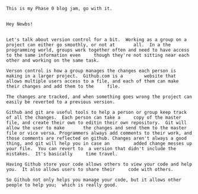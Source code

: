 
    This is my Phase 0 blog jam, go with it.


    Hey Newbs!


    Let's talk about version control for a bit.  Working as a group on a project can either go smoothly, or not at       all.  In a the programming world, groups work together often and need to have access to the same information even     though they're not sitting near each other and working on the same task.

    Verson control is how a group manages the changes each person is making in a larger project.  Github.com is a        website that allows multiple users access to a file, and each of them can make their changes and add them to the     file.

    The changes are tracked, and when something goes wrong the project can easily be reverted to a previous version.

    Github and git are useful tools to help a person or group keep track of all the changes.  Each person can take a     copy of the master file, and create their own to editin their own repository.  Git will allow the user to make       the changes and send them to the master file or vice versa. Programmers always add comments to their work, and       those comments are reflected on github. Changes aren't always a good thing, and git will help you in case an         added change messes up your file.  You can revert to  a version that didn't include the mistakes.  It's basically     time travel.

    Having Github store your code allows others to view your code and help you.  It also allows users to share their     code with others.

    So Github not only helps you manage your code, but it allows other people to help you;  which is really good.